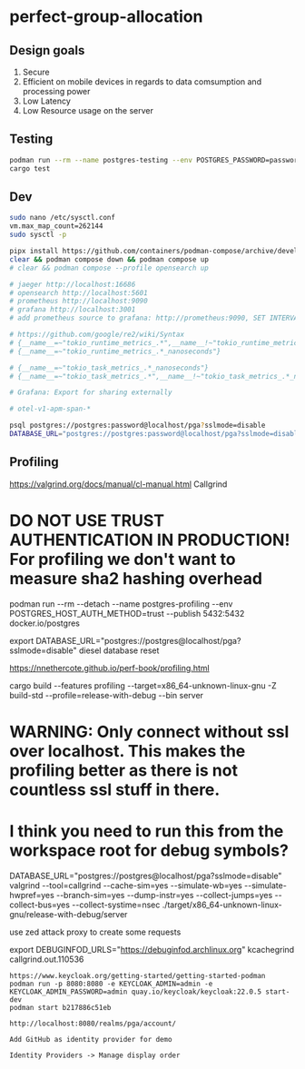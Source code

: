 # perfect-group-allocation

## Design goals

1. Secure
2. Efficient on mobile devices in regards to data comsumption and processing power
3. Low Latency
4. Low Resource usage on the server

## Testing

```bash
podman run --rm --name postgres-testing --env POSTGRES_PASSWORD=password --publish 5431:5432 docker.io/postgres
cargo test
```

## Dev

```bash
sudo nano /etc/sysctl.conf
vm.max_map_count=262144
sudo sysctl -p

pipx install https://github.com/containers/podman-compose/archive/devel.tar.gz # profile support not yet in 1.0.6
clear && podman compose down && podman compose up
# clear && podman compose --profile opensearch up

# jaeger http://localhost:16686
# opensearch http://localhost:5601
# prometheus http://localhost:9090
# grafana http://localhost:3001
# add prometheus source to grafana: http://prometheus:9090, SET INTERVAL TO THE SAME AS OTEL_METRIC_EXPORT_INTERVAL in seconds

# https://github.com/google/re2/wiki/Syntax
# {__name__=~"tokio_runtime_metrics_.*",__name__!~"tokio_runtime_metrics_.*_nanoseconds"}
# {__name__=~"tokio_runtime_metrics_.*_nanoseconds"}

# {__name__=~"tokio_task_metrics_.*_nanoseconds"}
# {__name__=~"tokio_task_metrics_.*",__name__!~"tokio_task_metrics_.*_nanoseconds"}

# Grafana: Export for sharing externally

# otel-v1-apm-span-*

psql postgres://postgres:password@localhost/pga?sslmode=disable
DATABASE_URL="postgres://postgres:password@localhost/pga?sslmode=disable" cargo run --release --bin server

```

## Profiling

https://valgrind.org/docs/manual/cl-manual.html
Callgrind

# DO NOT USE TRUST AUTHENTICATION IN PRODUCTION! For profiling we don't want to measure sha2 hashing overhead
podman run --rm --detach --name postgres-profiling --env POSTGRES_HOST_AUTH_METHOD=trust --publish 5432:5432 docker.io/postgres

export DATABASE_URL="postgres://postgres@localhost/pga?sslmode=disable"
diesel database reset

https://nnethercote.github.io/perf-book/profiling.html

cargo build --features profiling --target=x86_64-unknown-linux-gnu -Z build-std --profile=release-with-debug --bin server

# WARNING: Only connect without ssl over localhost. This makes the profiling better as there is not countless ssl stuff in there.
# I think you need to run this from the workspace root for debug symbols?
DATABASE_URL="postgres://postgres@localhost/pga?sslmode=disable" valgrind --tool=callgrind --cache-sim=yes --simulate-wb=yes --simulate-hwpref=yes --branch-sim=yes --dump-instr=yes --collect-jumps=yes --collect-bus=yes --collect-systime=nsec ./target/x86_64-unknown-linux-gnu/release-with-debug/server

use zed attack proxy to create some requests

export DEBUGINFOD_URLS="https://debuginfod.archlinux.org"
kcachegrind callgrind.out.110536
```
https://www.keycloak.org/getting-started/getting-started-podman
podman run -p 8080:8080 -e KEYCLOAK_ADMIN=admin -e KEYCLOAK_ADMIN_PASSWORD=admin quay.io/keycloak/keycloak:22.0.5 start-dev
podman start b217886c51eb

http://localhost:8080/realms/pga/account/

Add GitHub as identity provider for demo

Identity Providers -> Manage display order
